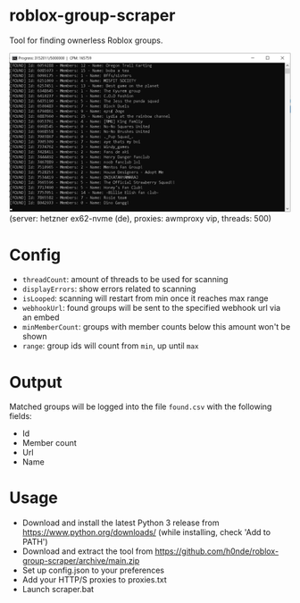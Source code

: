 # roblox-group-scraper
Tool for finding ownerless Roblox groups.

![Screenshot](screenshot.png)
(server: hetzner ex62-nvme (de), proxies: awmproxy vip, threads: 500)


# Config
- `threadCount`: amount of threads to be used for scanning
- `displayErrors`: show errors related to scanning
- `isLooped`: scanning will restart from min once it reaches max range
- `webhookUrl`: found groups will be sent to the specified webhook url via an embed
- `minMemberCount`: groups with member counts below this amount won't be shown
- `range`: group ids will count from `min`, up until `max`

# Output
Matched groups will be logged into the file `found.csv` with the following fields:
- Id
- Member count
- Url
- Name

# Usage
- Download and install the latest Python 3 release from https://www.python.org/downloads/ (while installing, check 'Add to PATH')
- Download and extract the tool from https://github.com/h0nde/roblox-group-scraper/archive/main.zip
- Set up config.json to your preferences
- Add your HTTP/S proxies to proxies.txt
- Launch scraper.bat
